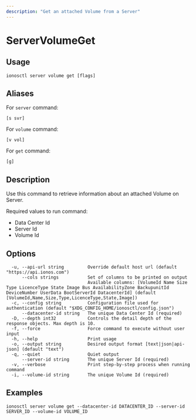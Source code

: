 ```yaml
---
description: "Get an attached Volume from a Server"
---
```


# ServerVolumeGet

## Usage

```text
ionosctl server volume get [flags]
```

## Aliases

For `server` command:

```text
[s svr]
```

For `volume` command:

```text
[v vol]
```

For `get` command:

```text
[g]
```

## Description

Use this command to retrieve information about an attached Volume on Server.

Required values to run command:

* Data Center Id
* Server Id
* Volume Id

## Options

```text
  -u, --api-url string         Override default host url (default "https://api.ionos.com")
      --cols strings           Set of columns to be printed on output 
                               Available columns: [VolumeId Name Size Type LicenceType State Image Bus AvailabilityZone BackupunitId DeviceNumber UserData BootServerId DatacenterId] (default [VolumeId,Name,Size,Type,LicenceType,State,Image])
  -c, --config string          Configuration file used for authentication (default "$XDG_CONFIG_HOME/ionosctl/config.json")
      --datacenter-id string   The unique Data Center Id (required)
  -D, --depth int32            Controls the detail depth of the response objects. Max depth is 10.
  -f, --force                  Force command to execute without user input
  -h, --help                   Print usage
  -o, --output string          Desired output format [text|json|api-json] (default "text")
  -q, --quiet                  Quiet output
      --server-id string       The unique Server Id (required)
  -v, --verbose                Print step-by-step process when running command
  -i, --volume-id string       The unique Volume Id (required)
```

## Examples

```text
ionosctl server volume get --datacenter-id DATACENTER_ID --server-id SERVER_ID --volume-id VOLUME_ID
```

